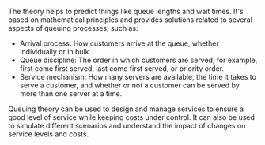 The theory helps to predict things like queue lengths and wait times. It's based on mathematical principles and provides solutions related to several aspects of queuing processes, such as:

- Arrival process: How customers arrive at the queue, whether individually or in bulk.
- Queue discipline: The order in which customers are served, for example, first come first served, last come first served, or priority order.
- Service mechanism: How many servers are available, the time it takes to serve a customer, and whether or not a customer can be served by more than one server at a time.

Queuing theory can be used to design and manage services to ensure a good level of service while keeping costs under control. It can also be used to simulate different scenarios and understand the impact of changes on service levels and costs.
